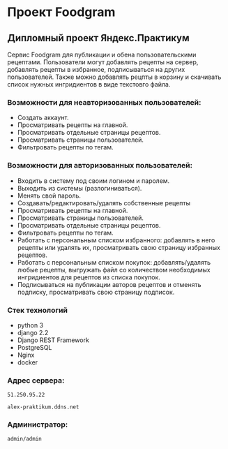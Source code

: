 # Проект Foodgram 
## Дипломный проект Яндекс.Практикум

Сервис Foodgram для публикации и обена пользовательскими рецептами.
Пользователи могут добавлять рецепты на сервер, добавлять рецепты в избранное, подписываться на других пользователей.
Также можно добавлять рецпты в корзину и скачивать список нужных ингридиентов в виде текстовго файла.

### Возможности для неавторизованных пользователей:
 + Создать аккаунт.
 + Просматривать рецепты на главной.
 + Просматривать отдельные страницы рецептов.
 + Просматривать страницы пользователей.
 + Фильтровать рецепты по тегам.

### Возможности для авторизованных пользователей:
 + Входить в систему под своим логином и паролем.
 + Выходить из системы (разлогиниваться).
 + Менять свой пароль.
 + Создавать/редактировать/удалять собственные рецепты
 + Просматривать рецепты на главной.
 + Просматривать страницы пользователей.
 + Просматривать отдельные страницы рецептов.
 + Фильтровать рецепты по тегам.
 + Работать с персональным списком избранного: добавлять в него рецепты или удалять их, просматривать свою страницу избранных рецептов.
 + Работать с персональным списком покупок: добавлять/удалять любые рецепты, выгружать файл со количеством необходимых ингридиентов для рецептов из списка покупок.
 + Подписываться на публикации авторов рецептов и отменять подписку, просматривать свою страницу подписок.

### Стек технологий
+ python 3
+ django 2.2
+ Django REST Framework
+ PostgreSQL
+ Nginx
+ docker


### Адрес сервера:
```
51.250.95.22
```
```
alex-praktikum.ddns.net
```

### Администратор:
```
admin/admin
```
